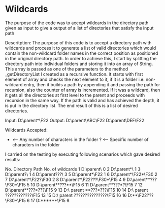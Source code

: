 Wildcards
=========

The purpose of the code was to accept wildcards in the directory path given as input to give a output of a list of directories that satisfy the input path

Descritption:
The purpose of this code is to accept a directory path with wildcards and process it to generate a list of valid directories which would contain the non-wildcard folder names in the correct position as positioned in the original directory path. In order to achieve this, I start by splitting the directory path into individual folders and storing it into an array of String. This array is passed as one of the parameters to the method _getDirectoryList I created as a recursive function. It starts with first element of array and checks the next element to it, if it is a folder i.e. non-wildcard entry, then it builds a path by appending it and passing the path for recursion, also the counter of array is incremented. If it was a wildcard, then it gets all the directories at first level to the parent and proceeds with recursion in the same way.
If the path is valid and has achieved the depth, it is put in the directory list. The end result of this is a list of desired directories.

Input:  D:\parent\*\F22
Output:  	D:\parent\ABC\F22
		D:\parent\DEF\F22

Wildcards Accepted:
*  <-- Any number of characters in the folder
?  <-- Specific number of characters in the folder

I carried on the testing by executing following scenarios which gave desired results:

No.	Directory Path	No. of wildcards
1	D:\parent\	0
2	D:\parent\*\	1
3	D:\parent\?\	1
4	D:\parent\???\	3
5	D:\parent\*\F22	1
6	D:\parent\*\F22\*\F30	2
7	D:\parent\*\F22\?\F30	2
8	D:\parent\*\F22\???\F30\*\F15	4
9	D:\parent\*\*\???\F30\*\F15	5
10	D:\parent\*\*\???\*\*\F15	6
11	D:\parent\*\*\???\*\?\F15	7
12	D:\parent\*\*\???\*\???\F15	9
13	D:\ parent \*\*\???\*\???\F15	10
14	D:\ parent \??\??\???\??\???\F15	13
15	D:\ parent \???\???\???\???\???\F15	16
16	D:\*\*\F22\???\F30\*\F15	6
17	D:\*\*\*\*\*\*\F15	6
